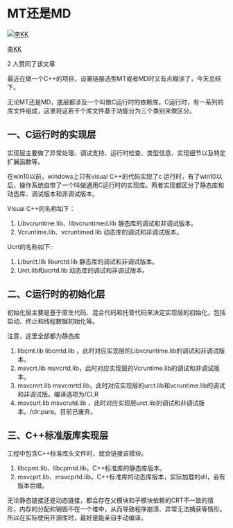 # MT还是MD

[![李KK](https://pic1.zhimg.com/v2-abed1a8c04700ba7d72b45195223e0ff_xs.jpg?source=32738c0c)](https://www.zhihu.com/people/li-mark-55-75)

[李KK](https://www.zhihu.com/people/li-mark-55-75)



2 人赞同了该文章

最近在做一个C++的项目，设置链接选型MT或者MD时又有点糊涂了，今天总结下。

无论MT还是MD，底层都涉及一个叫做C运行时的依赖库。C运行时，有一系列的库文件组成，这里将这若干个库文件基于功能分为三个类别来做区分。

## 一、C运行时的实现层

实现层主要做了异常处理、调试支持、运行时检查、类型信息、实现细节以及特定扩展函数等。

在win10以前，windows上只有visual C++的代码实现了c 运行时，有了win10以后，操作系统自带了一个叫做通用C运行时的实现库。两者实现都区分了静态库和动态库、调试版本和非调试版本。

Visual C++的名称如下：

1. Libvcruntime.lib、libvcruntimed.lib 静态库的调试和非调试版本。
2. Vcruntime.lib、vcruntimed.lib 动态库的调试和非调试版本。

Ucrt的名称如下:

1. Liburct.lib liburctd.lib 静态库的调试和非调试版本。
2. Urct.lib和ucrtd.lib 动态库的调试和非调试版本。

## 二、C运行时的初始化层

初始化层主要是基于原生代码、混合代码和托管代码来决定实现层的初始化，包括启动、终止和线程数据初始化等。

注意，这里全部都为静态库

1. libcmt.lib libcmtd.lib ，此时对应实现层的Libvcruntime.lib的调试和非调试版本。
2. msvcrt.lib msvcrtd.lib，此时对应实现层的Vcruntime.lib的调试和非调试版本。
3. msvcmrt.lib msvcmrtd.lib，此时对应实现层的urct.lib和vcruntime.lib的调试和非调试版。编译选项为/CLR
4. msvcurt.lib msvcrutd.lib ，此时对应实现层urct.lib的调试和非调试版本。/clr:pure。目前已废弃。

## 三、C++标准版库实现层

工程中包含C++标准库头文件时，就会链接该模块。

1. libcpmt.lib、libcpmtd.lib，C++标准库的静态库版本。
2. msvcprt.lib、msvcprtd.lib，C++标准库的动态库版本，实际加载的dll，会有版本后缀。

无论静态链接还是动态链接，都会存在父模块和子模块依赖的CRT不一致的情形，内存的分配和销毁不在一个堆中，从而导致程序崩溃、异常无法捕获等情形。所以在实际使用开源库时，最好是能亲自手动编译。